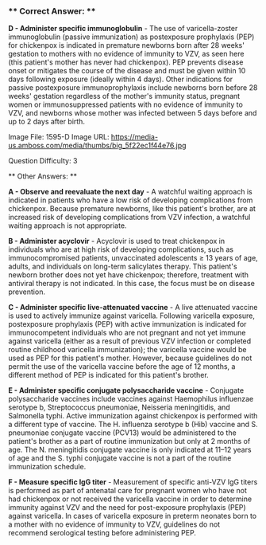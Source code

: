### ** Correct Answer: **

**D - Administer specific immunoglobulin** - The use of varicella-zoster immunoglobulin (passive immunization) as postexposure prophylaxis (PEP) for chickenpox is indicated in premature newborns born after 28 weeks' gestation to mothers with no evidence of immunity to VZV, as seen here (this patient's mother has never had chickenpox). PEP prevents disease onset or mitigates the course of the disease and must be given within 10 days following exposure (ideally within 4 days). Other indications for passive postexposure immunoprophylaxis include newborns born before 28 weeks' gestation regardless of the mother's immunity status, pregnant women or immunosuppressed patients with no evidence of immunity to VZV, and newborns whose mother was infected between 5 days before and up to 2 days after birth.

Image File: 1595-D
Image URL: https://media-us.amboss.com/media/thumbs/big_5f22ec1f44e76.jpg

Question Difficulty: 3

** Other Answers: **

**A - Observe and reevaluate the next day** - A watchful waiting approach is indicated in patients who have a low risk of developing complications from chickenpox. Because premature newborns, like this patient's brother, are at increased risk of developing complications from VZV infection, a watchful waiting approach is not appropriate.

**B - Administer acyclovir** - Acyclovir is used to treat chickenpox in individuals who are at high risk of developing complications, such as immunocompromised patients, unvaccinated adolescents ≥ 13 years of age, adults, and individuals on long-term salicylates therapy. This patient's newborn brother does not yet have chickenpox; therefore, treatment with antiviral therapy is not indicated. In this case, the focus must be on disease prevention.

**C - Administer specific live-attenuated vaccine** - A live attenuated vaccine is used to actively immunize against varicella. Following varicella exposure, postexposure prophylaxis (PEP) with active immunization is indicated for immunocompetent individuals who are not pregnant and not yet immune against varicella (either as a result of previous VZV infection or completed routine childhood varicella immunization); the varicella vaccine would be used as PEP for this patient's mother. However, because guidelines do not permit the use of the varicella vaccine before the age of 12 months, a different method of PEP is indicated for this patient's brother.

**E - Administer specific conjugate polysaccharide vaccine** - Conjugate polysaccharide vaccines include vaccines against Haemophilus influenzae serotype b, Streptococcus pneumoniae, Neisseria meningitidis, and Salmonella typhi. Active immunization against chickenpox is performed with a different type of vaccine. The H. influenza serotype b (Hib) vaccine and S. pneumoniae conjugate vaccine (PCV13) would be administered to the patient's brother as a part of routine immunization but only at 2 months of age. The N. meningitidis conjugate vaccine is only indicated at 11–12 years of age and the S. typhi conjugate vaccine is not a part of the routine immunization schedule.

**F - Measure specific IgG titer** - Measurement of specific anti-VZV IgG titers is performed as part of antenatal care for pregnant women who have not had chickenpox or not received the varicella vaccine in order to determine immunity against VZV and the need for post-exposure prophylaxis (PEP) against varicella. In cases of varicella exposure in preterm neonates born to a mother with no evidence of immunity to VZV, guidelines do not recommend serological testing before administering PEP.

